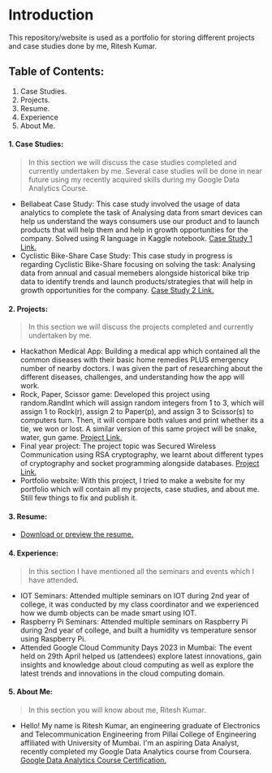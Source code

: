 # Introduction

This repository/website is used as a portfolio for storing different projects and case studies done by me, Ritesh Kumar.

Table of Contents:
---

1. Case Studies.
2. Projects.
3. Resume.
4. Experience
5. About Me.

#### 1. Case Studies:
> In this section we will discuss the case studies completed and currently undertaken by me. Several case studies will be done in near future using my recently acquired skills during my Google Data Analytics Course.
* Bellabeat Case Study: This case study involved the usage of data analytics to complete the task of Analysing data from smart devices can help us understand the ways consumers use our product and to launch products that will help them and help in growth opportunities for the company. Solved using R language in Kaggle notebook.
[Case Study 1 Link.](https://www.kaggle.com/code/eta43riteshkumar/bellabeat-case-study-2-gdac)
* Cyclistic Bike-Share Case Study: This case study in progress is regarding Cyclistic Bike-Share focusing on solving the task: Analysing data from annual and casual memebers alongside historical bike trip data to identify trends and launch products/strategies that will help in growth opportunities for the company.
[Case Study 2 Link.]()

#### 2. Projects:
> In this section we will discuss the projects completed and currently undertaken by me.
* Hackathon Medical App: Building a medical app which contained all the common diseases with their basic home remedies PLUS emergency number of nearby doctors. I was given the part of researching about the different diseases, challenges, and understanding how the app will work.
* Rock, Paper, Scissor game: Developed this project using random.RandInt which will assign random integers from 1 to 3, which will assign 1 to Rock(r), assign 2 to Paper(p), and assign 3 to Scissor(s) to computers turn. Then, it will compare both values and print whether its a tie, we won or lost. A similar version of this same project will be snake, water, gun game. [Project Link.](https://github.com/Ritesh-zt0/riteshkumar.github.io/blob/main/rock%2Cpaper%2Cscissor%20game.py)
* Final year project: The project topic was Secured Wireless Communication using RSA cryptography, we learnt about different types of cryptography and socket programming alongside databases. [Project Link.](https://github.com/Ritesh-zt0/riteshkumar.github.io/blob/main/Final%20BE%20Blackbook.pdf)
* Portfolio website: With this project, I tried to make a website for my portfolio which will contain all my projects, case studies, and about me. Still few things to fix and publish it.

#### 3. Resume:
* [Download or preview the resume.](https://github.com/Ritesh-zt0/riteshkumar.github.io/blob/main/Ritesh_Resume_2023.pdf)

#### 4. Experience:
> In this section I have mentioned all the seminars and events which I have attended.
* IOT Seminars: Attended multiple seminars on IOT during 2nd year of college, it was conducted by my class coordinator and we experienced how we dumb objects can be made smart using IOT.
* Raspberry Pi Seminars: Attended multiple seminars on Raspberry Pi during 2nd year of college, and built a humidity vs temperature sensor using Raspberry Pi.
* Attended Google Cloud Community Days 2023 in Mumbai: The event held on 29th April helped us (attendees) explore latest innovations, gain insights and knowledge about cloud computing as well as explore the latest trends and innovations in the cloud computing domain.

#### 5. About Me:
> In this section you will know about me, Ritesh Kumar.
* Hello! My name is Ritesh Kumar, an engineering graduate of Electronics and Telecommunication Engineering from Pillai College of Engineering affiliated with University of Mumbai. I'm an aspiring Data Analyst, recently completed my Google Data Analytics course from Coursera.
 [Google Data Analytics Course Certification.](https://github.com/Ritesh-zt0/riteshkumar.github.io/blob/main/Ritesh%20Google%20Data%20Analytics%20Coursera%20Certification.pdf)
